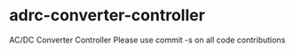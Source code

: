 # adrc-converter-controller
AC/DC Converter Controller
Please use commit -s on all code contributions 
